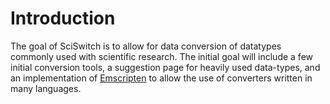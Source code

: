 Introduction
============

The goal of SciSwitch is to allow for data conversion of datatypes commonly used with scientific research. The initial goal will include a few initial conversion tools, a suggestion page for heavily used data-types, and an implementation of [Emscripten](https://github.com/kripken/emscripten) to allow the use of converters written in many languages.